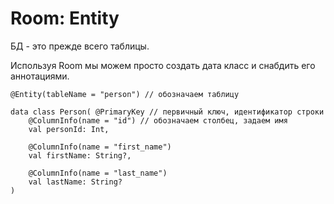 # Room: Entity

БД - это прежде всего таблицы.

Используя Room мы можем просто создать дата класс и снабдить его аннотациями.

```
@Entity(tableName = "person") // обозначаем таблицу 

data class Person( @PrimaryKey // первичный ключ, идентификатор строки 
    @ColumnInfo(name = "id") // обозначаем столбец, задаем имя 
    val personId: Int, 

    @ColumnInfo(name = "first_name") 
    val firstName: String?, 

    @ColumnInfo(name = "last_name") 
    val lastName: String? 
)
```

![](data:image/gif;base64,R0lGODlhAQABAPABAP///wAAACH5BAEKAAAALAAAAAABAAEAAAICRAEAOw==)![](data:image/gif;base64,R0lGODlhAQABAPABAP///wAAACH5BAEKAAAALAAAAAABAAEAAAICRAEAOw== "Click and drag to move")
